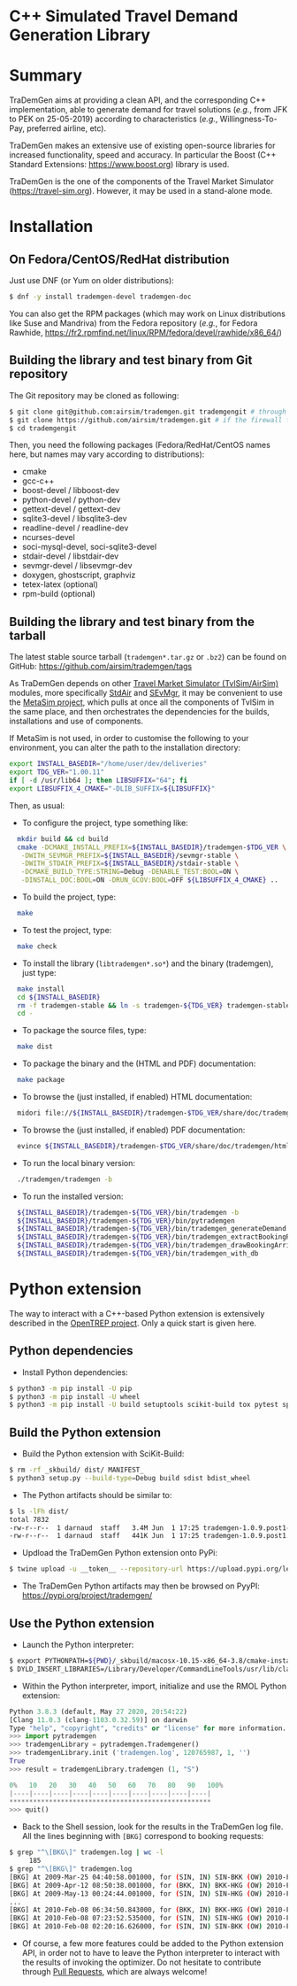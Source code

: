 C++ Simulated Travel Demand Generation Library
==============================================

# Summary
TraDemGen aims at providing a clean API, and the corresponding
C++ implementation, able to generate demand for travel solutions
(_e.g._, from JFK to PEK on 25-05-2019) according to characteristics
(_e.g._, Willingness-To-Pay, preferred airline, etc).

TraDemGen makes an extensive use of existing open-source libraries for
increased functionality, speed and accuracy. In particular the 
Boost (C++ Standard Extensions: https://www.boost.org) library is used.

TraDemGen is the one of the components of the Travel Market Simulator
(https://travel-sim.org). However, it may be used in a
stand-alone mode.

# Installation

## On Fedora/CentOS/RedHat distribution
Just use DNF (or Yum on older distributions):
```bash
$ dnf -y install trademgen-devel trademgen-doc
```

You can also get the RPM packages (which may work on Linux
distributions like Suse and Mandriva) from the Fedora repository
(_e.g._, for Fedora Rawhide, 
https://fr2.rpmfind.net/linux/RPM/fedora/devel/rawhide/x86_64/)


## Building the library and test binary from Git repository
The Git repository may be cloned as following:
```bash
$ git clone git@github.com:airsim/trademgen.git trademgengit # through SSH
$ git clone https://github.com/airsim/trademgen.git # if the firewall filters SSH
$ cd trademgengit
```

Then, you need the following packages (Fedora/RedHat/CentOS names here, 
but names may vary according to distributions):
* cmake
* gcc-c++
* boost-devel / libboost-dev
* python-devel / python-dev
* gettext-devel / gettext-dev
* sqlite3-devel / libsqlite3-dev
* readline-devel / readline-dev
* ncurses-devel
* soci-mysql-devel, soci-sqlite3-devel
* stdair-devel / libstdair-dev
* sevmgr-devel / libsevmgr-dev
* doxygen, ghostscript, graphviz
* tetex-latex (optional)
* rpm-build (optional)


## Building the library and test binary from the tarball
The latest stable source tarball (`trademgen*.tar.gz` or `.bz2`) can be
found on GitHub: https://github.com/airsim/trademgen/tags

As TraDemGen depends on other
[Travel Market Simulator (TvlSim/AirSim)](https://github.com/airsim/)
modules, more specifically [StdAir](https://github.com/airsim/stdair)
and [SEvMgr](https://github.com/airsim/sevmgr), it may be
convenient to use the
[MetaSim project](https://github.com/airsim/metasim),
which pulls at once all the components of TvlSim in the same place,
and then orchestrates the dependencies for the builds, installations
and use of components.

If MetaSim is not used, in order to customise the following to your
environment, you can alter the path to the installation directory:
```bash
export INSTALL_BASEDIR="/home/user/dev/deliveries"
export TDG_VER="1.00.11"
if [ -d /usr/lib64 ]; then LIBSUFFIX="64"; fi
export LIBSUFFIX_4_CMAKE="-DLIB_SUFFIX=${LIBSUFFIX}"
```
Then, as usual:
* To configure the project, type something like:
```bash
  mkdir build && cd build
  cmake -DCMAKE_INSTALL_PREFIX=${INSTALL_BASEDIR}/trademgen-$TDG_VER \
   -DWITH_SEVMGR_PREFIX=${INSTALL_BASEDIR}/sevmgr-stable \
   -DWITH_STDAIR_PREFIX=${INSTALL_BASEDIR}/stdair-stable \
   -DCMAKE_BUILD_TYPE:STRING=Debug -DENABLE_TEST:BOOL=ON \
   -DINSTALL_DOC:BOOL=ON -DRUN_GCOV:BOOL=OFF ${LIBSUFFIX_4_CMAKE} ..
```
* To build the project, type:
```bash
  make
```
* To test the project, type:
```bash
  make check
```
* To install the library (`libtrademgen*.so*`) and the binary (trademgen),
  just type:
```bash
  make install
  cd ${INSTALL_BASEDIR}
  rm -f trademgen-stable && ln -s trademgen-${TDG_VER} trademgen-stable
  cd -
```
* To package the source files, type:
```bash
  make dist
```
* To package the binary and the (HTML and PDF) documentation:
```bash
  make package
```
* To browse the (just installed, if enabled) HTML documentation:
```bash
  midori file://${INSTALL_BASEDIR}/trademgen-$TDG_VER/share/doc/trademgen/html/index.html
```
* To browse the (just installed, if enabled) PDF documentation:
```bash
  evince ${INSTALL_BASEDIR}/trademgen-$TDG_VER/share/doc/trademgen/html/refman.pdf
```
* To run the local binary version:
```bash
  ./trademgen/trademgen -b
```
* To run the installed version:
```bash
  ${INSTALL_BASEDIR}/trademgen-${TDG_VER}/bin/trademgen -b
  ${INSTALL_BASEDIR}/trademgen-${TDG_VER}/bin/pytrademgen
  ${INSTALL_BASEDIR}/trademgen-${TDG_VER}/bin/trademgen_generateDemand
  ${INSTALL_BASEDIR}/trademgen-${TDG_VER}/bin/trademgen_extractBookingRequests
  ${INSTALL_BASEDIR}/trademgen-${TDG_VER}/bin/trademgen_drawBookingArrivals
  ${INSTALL_BASEDIR}/trademgen-${TDG_VER}/bin/trademgen_with_db
```

# Python extension

The way to interact with a C++-based Python extension is extensively described
in the [OpenTREP project](https://github.com/trep/opentrep).
Only a quick start is given here.

## Python dependencies

* Install Python dependencies:
```bash
$ python3 -m pip install -U pip
$ python3 -m pip install -U wheel
$ python3 -m pip install -U build setuptools scikit-build tox pytest sphinx twine
```

## Build the Python extension

* Build the Python extension with SciKit-Build:
```bash
$ rm -rf _skbuild/ dist/ MANIFEST_
$ python3 setup.py --build-type=Debug build sdist bdist_wheel
```

* The Python artifacts should be similar to:
```bash
$ ls -lFh dist/
total 7832
-rw-r--r--  1 darnaud  staff   3.4M Jun  1 17:25 trademgen-1.0.9.post1-cp38-cp38-macosx_10_15_x86_64.whl
-rw-r--r--  1 darnaud  staff   441K Jun  1 17:25 trademgen-1.0.9.post1.tar.gz
```

* Updload the TraDemGen Python extension onto PyPi:
```bash
$ twine upload -u __token__ --repository-url https://upload.pypi.org/legacy/ dist/*
```

* The TraDemGen Python artifacts may then be browsed on PyyPI:
  https://pypi.org/project/trademgen/

## Use the Python extension
* Launch the Python interpreter:
```bash
$ export PYTHONPATH=${PWD}/_skbuild/macosx-10.15-x86_64-3.8/cmake-install/lib:${PWD}/_skbuild/macosx-10.15-x86_64-3.8/cmake-install/lib/python3.8/site-packages/pytrademgen
$ DYLD_INSERT_LIBRARIES=/Library/Developer/CommandLineTools/usr/lib/clang/11.0.0/lib/darwin/libclang_rt.asan_osx_dynamic.dylib ASAN_OPTIONS=detect_container_overflow=0 /usr/local/Cellar/python@3.8/3.8.3/Frameworks/Python.framework/Versions/3.8/Resources/Python.app/Contents/MacOS/Python
```
* Within the Python interpreter, import, initialize
  and use the RMOL Python extension:
```python
Python 3.8.3 (default, May 27 2020, 20:54:22) 
[Clang 11.0.3 (clang-1103.0.32.59)] on darwin
Type "help", "copyright", "credits" or "license" for more information.
>>> import pytrademgen
>>> trademgenLibrary = pytrademgen.Trademgener()
>>> trademgenLibrary.init ('trademgen.log', 120765987, 1, '')
True
>>>	result = trademgenLibrary.trademgen (1, "S")

0%   10   20   30   40   50   60   70   80   90   100%
|----|----|----|----|----|----|----|----|----|----|
***************************************************
>>> quit()
```

* Back to the Shell session, look for the results in the TraDemGen log file.
  All the lines beginning with `[BKG]` correspond to booking requests:
```bash
$ grep "^\[BKG\]" trademgen.log | wc -l
     185
$ grep "^\[BKG\]" trademgen.log
[BKG] At 2009-Mar-25 04:40:58.001000, for (SIN, IN) SIN-BKK (OW) 2010-Feb-08 (5 days) 06:17:33 Y 1 M 499.825 55.6372 0 50 1 50
[BKG] At 2009-Apr-12 08:50:38.001000, for (BKK, IN) BKK-HKG (OW) 2010-Feb-08 (1 days) 01:00:00 Y 1 N 431.266 18.5982 0 50 1 50
[BKG] At 2009-May-13 00:24:44.001000, for (SIN, IN) SIN-HKG (OW) 2010-Feb-08 (5 days) 06:42:22 Y 1 M 1176.99 53.9946 1 50 0 50
...
[BKG] At 2010-Feb-08 06:34:50.843000, for (BKK, IN) BKK-HKG (OW) 2010-Feb-08 (5 days) 01:00:00 Y 1 N 427.22 32.9541 1 50 0 50
[BKG] At 2010-Feb-08 07:23:52.535000, for (SIN, IN) SIN-HKG (OW) 2010-Feb-08 (5 days) 07:17:47 Y 1 M 1372.76 49.7753 0 50 1 50
[BKG] At 2010-Feb-08 02:20:16.626000, for (SIN, IN) SIN-BKK (OW) 2010-Feb-08 (0 days) 12:10:14 Y 1 M 694.148 54.8685 1 50 1 50
```

* Of course, a few more features could be added to the Python extension API,
  in order not to have to leave the Python interpreter to interact with the
  results of invoking the optimizer. Do not hesitate to contribute
  through [Pull Requests](https://github.com/airsim/trademgen/pulls),
  which are always welcome!

